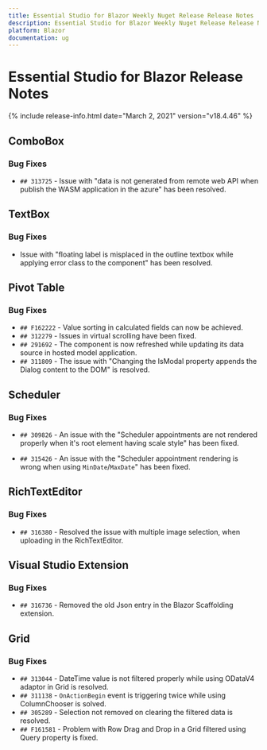 ```yaml
---
title: Essential Studio for Blazor Weekly Nuget Release Release Notes  
description: Essential Studio for Blazor Weekly Nuget Release Release Notes  
platform: Blazor
documentation: ug
---
```


# Essential Studio for Blazor  Release Notes  

{% include release-info.html date="March 2, 2021"  version="v18.4.46" %} 


##  ComboBox

###    Bug Fixes

- `## 313725` -  Issue with "data is not generated from remote web API when publish the WASM application in the azure" has been resolved.

##  TextBox

###    Bug Fixes

- Issue with "floating label is misplaced in the outline textbox while applying error class to the component" has been resolved.

##  Pivot Table

###    Bug Fixes

- `## F162222` - Value sorting in calculated fields can now be achieved.
- `## 312279` - Issues in virtual scrolling have been fixed.
- `## 291692` - The component is now refreshed while updating its data source in hosted model application.
- `## 311809` - The issue with "Changing the IsModal property appends the Dialog content to the DOM" is resolved.

##  Scheduler

###    Bug Fixes

- `## 309826` - An issue with the "Scheduler appointments are not rendered properly when it's root element having scale style" has been fixed.

- `## 315426` - An issue with the "Scheduler appointment rendering is wrong when using `MinDate`/`MaxDate`" has been fixed.

##  RichTextEditor

###    Bug Fixes

- `## 316380` - Resolved the issue with multiple image selection, when uploading in the RichTextEditor.

##  Visual Studio Extension

###    Bug Fixes

- `## 316736` - Removed the old Json entry in the Blazor Scaffolding extension.

##  Grid

###    Bug Fixes

- `## 313044` - DateTime value is not filtered properly while using ODataV4 adaptor in Grid is resolved.
- `## 311138` - `OnActionBegin` event is triggering twice while using ColumnChooser is solved.
- `## 305289` - Selection not removed on clearing the filtered data is resolved.
- `## F161581` - Problem with Row Drag and Drop in a Grid filtered using Query property is fixed.

